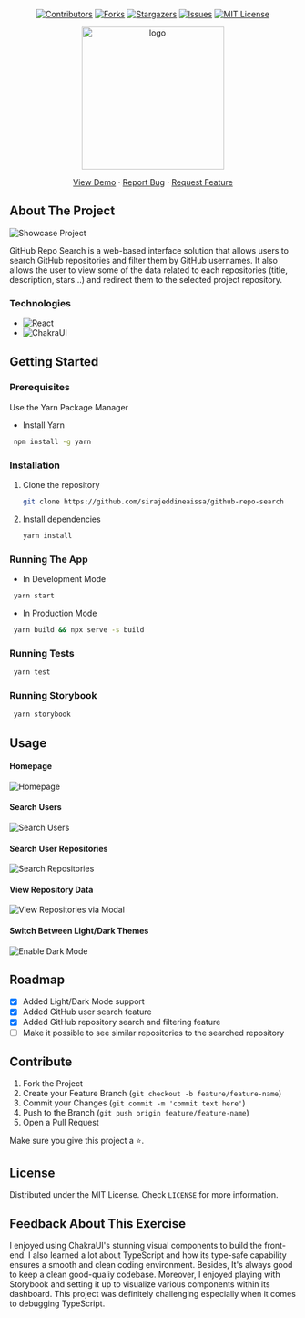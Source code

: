 <div align="center">

[![Contributors][contributors-shield]][contributors-url]
[![Forks][forks-shield]][forks-url]
[![Stargazers][stars-shield]][stars-url]
[![Issues][issues-shield]][issues-url]
[![MIT License][license-shield]][license-url]

</div>

<div align="center">
    <img src="./src/assets/readme-logo.jpg" alt="logo" height="250px" width="250px">
  <br/>
  <p align="center">
    <a href="https://mvst-project.netlify.app">View Demo</a>
    ·
    <a href="https://github.com/sirajeddineaissa/github-repo-search/issues">Report Bug</a>
    ·
    <a href="https://github.com/sirajeddineaissa/github-repo-search/issues">Request Feature</a>

  </p>
</div>

## About The Project

![Showcase Project](/src/assets/readme-images/showcase.jpg)

GitHub Repo Search is a web-based interface solution that allows users to search GitHub repositories and filter them by GitHub usernames. It also allows the user to view some of the data related to each repositories (title, description, stars...) and redirect them to the selected project repository.

### Technologies

- ![React](https://camo.githubusercontent.com/67a01fa7cf337616274f39c070a11638f2e65720e414ef55b8dd3f9c2a803b2a/68747470733a2f2f696d672e736869656c64732e696f2f7374617469632f76313f7374796c653d666f722d7468652d6261646765266d6573736167653d526561637426636f6c6f723d323232323232266c6f676f3d5265616374266c6f676f436f6c6f723d363144414642266c6162656c3d)
- ![ChakraUI](https://camo.githubusercontent.com/9be161579f0737f301d45929820470e22ad2af41a92524b150dca40fce3c765d/68747470733a2f2f696d672e736869656c64732e696f2f7374617469632f76313f7374796c653d666f722d7468652d6261646765266d6573736167653d4368616b72612b554926636f6c6f723d333139373935266c6f676f3d4368616b72612b5549266c6f676f436f6c6f723d464646464646266c6162656c3d)

## Getting Started

### Prerequisites

Use the Yarn Package Manager

- Install Yarn

```sh
 npm install -g yarn
```

### Installation

1. Clone the repository
   ```sh
   git clone https://github.com/sirajeddineaissa/github-repo-search
   ```
2. Install dependencies
   ```sh
   yarn install
   ```

### Running The App

- In Development Mode

```sh
 yarn start
```

- In Production Mode

```sh
 yarn build && npx serve -s build
```

### Running Tests

```sh
 yarn test
```

### Running Storybook

```sh
 yarn storybook
```

## Usage

#### Homepage

![Homepage](/src/assets/readme-images/usage-1.jpg)
<br />

#### Search Users

![Search Users](/src/assets/readme-images/usage-2.jpg)
<br />

#### Search User Repositories

![Search Repositories](/src/assets/readme-images/usage-3.jpg)
<br />

#### View Repository Data

![View Repositories via Modal](/src/assets/readme-images/usage-4.jpg)
<br />

#### Switch Between Light/Dark Themes

![Enable Dark Mode](/src/assets/readme-images/dark-mode.jpg)

## Roadmap

- [x] Added Light/Dark Mode support
- [x] Added GitHub user search feature
- [x] Added GitHub repository search and filtering feature
- [ ] Make it possible to see similar repositories to the searched repository

## Contribute

1. Fork the Project
2. Create your Feature Branch (`git checkout -b feature/feature-name`)
3. Commit your Changes (`git commit -m 'commit text here'`)
4. Push to the Branch (`git push origin feature/feature-name`)
5. Open a Pull Request

Make sure you give this project a ⭐.

## License

Distributed under the MIT License. Check `LICENSE` for more information.

## Feedback About This Exercise

I enjoyed using ChakraUI's stunning visual components to build the front-end. I also learned a lot about TypeScript and how its type-safe capability ensures a smooth and clean coding environment. Besides, It's always good to keep a clean good-qualiy codebase. Moreover, I enjoyed playing with Storybook and setting it up to visualize various components within its dashboard. This project was definitely challenging especially when it comes to debugging TypeScript.

[contributors-shield]: https://img.shields.io/github/contributors/sirajeddineaissa/github-repo-search?style=for-the-badge
[contributors-url]: https://github.com/sirajeddineaissa/github-repo-search/graphs/contributors
[forks-shield]: https://img.shields.io/github/forks/sirajeddineaissa/github-repo-search?style=for-the-badge
[forks-url]: https://github.com/sirajeddineaissa/github-repo-search/network/members
[stars-shield]: https://img.shields.io/github/stars/sirajeddineaissa/github-repo-search?style=for-the-badge
[stars-url]: https://github.com/sirajeddineaissa/github-repo-search/stargazers
[issues-shield]: https://img.shields.io/github/issues/sirajeddineaissa/github-repo-search?style=for-the-badge
[issues-url]: https://github.com/sirajeddineaissa/github-repo-search/issues
[license-shield]: https://img.shields.io/github/license/sirajeddineaissa/github-repo-search?style=for-the-badge
[license-url]: https://github.com/sirajeddineaissa/github-repo-search/blob/main/LICENSE
